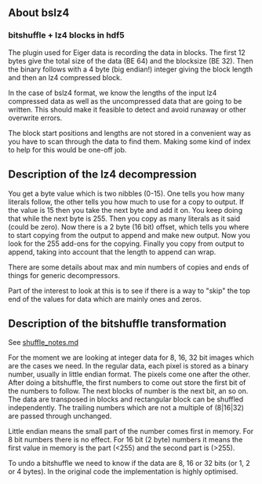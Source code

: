 
## About bslz4

### bitshuffle + lz4 blocks in hdf5

The plugin used for Eiger data is recording the data in blocks. The first 12 bytes give the total size of the data (BE 64) and the blocksize (BE 32). Then the binary follows with a 4 byte (big endian!) integer giving the block length and then an lz4 compressed block.

In the case of bslz4 format, we know the lengths of the input lz4 compressed data as well as the uncompressed data that are going to be written. This should make it feasible to detect and avoid runaway or other overwrite errors.

The block start positions and lengths are not stored in a convenient way as you have to scan through the data to find them. Making some kind of index to help for this would be one-off job.

## Description of the lz4 decompression

You get a byte value which is two nibbles (0-15). One tells you how many literals follow, the other tells you how much to use for a copy to output. If the value is 15 then you take the next byte and add it on. You keep doing that while the next byte is 255. Then you copy as many literals as it said (could be zero). Now there is a 2 byte (16 bit) offset, which tells you where to start copying from the output to append and make new output. Now you look for the 255 add-ons for the copying. Finally you copy from output to append, taking into account that the length to append can wrap.

There are some details about max and min numbers of copies and ends of things for generic decompressors.

Part of the interest to look at this is to see if there is a way to "skip" the top end of the values for data which are mainly ones and zeros.

## Description of the bitshuffle transformation

See [shuffle_notes.md](shuffle_notes.md)

For the moment we are looking at integer data for 8, 16, 32 bit images which are the cases we need. In the regular data, each pixel is stored as a binary number, usually in little endian format. The pixels come one after the other. After doing a bitshuffle, the first numbers to come out store the first bit of the numbers to follow. The next blocks of number is the next bit, an so on. The data are transposed in blocks and rectangular block can be shuffled independently. The trailing numbers which are not a multiple of (8|16|32) are passed through unchanged.

Little endian means the small part of the number comes first in memory. For 8 bit numbers there is no effect. For 16 bit (2 byte) numbers it means the first value in memory is the part (<255) and the second part is (>255).

To undo a bitshuffle we need to know if the data are 8, 16 or 32 bits (or 1, 2 or 4 bytes).
In the original code the implementation is highly optimised.

